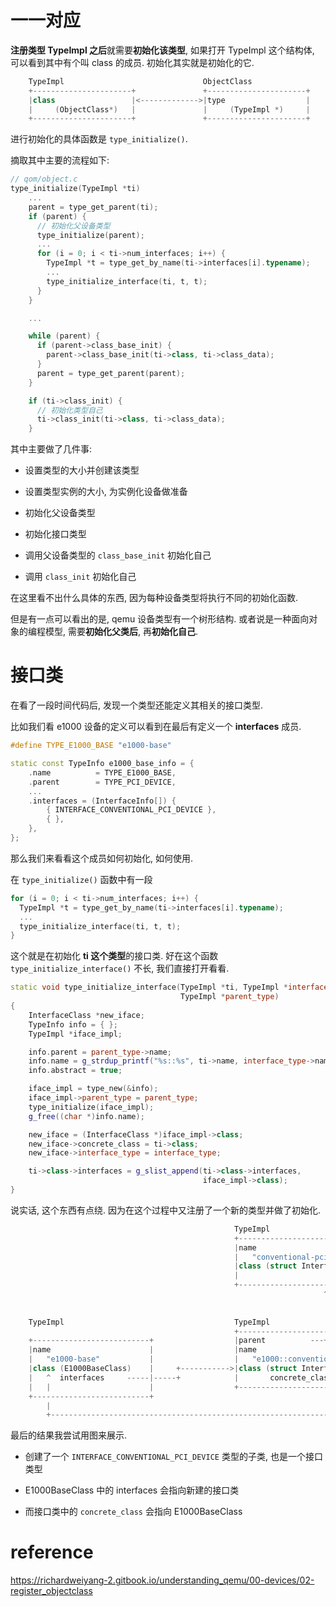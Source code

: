 
# 一一对应

**注册类型 TypeImpl 之后**就需要**初始化该类型**, 如果打开 TypeImpl 这个结构体, 可以看到其中有个叫 class 的成员. 初始化其实就是初始化的它.

```cpp
    TypeImpl                               ObjectClass
    +----------------------+               +----------------------+
    |class                 |<------------->|type                  |
    |     (ObjectClass*)   |               |     (TypeImpl *)     |
    +----------------------+               +----------------------+
```

进行初始化的具体函数是 `type_initialize()`.

摘取其中主要的流程如下:

```cpp
// qom/object.c
type_initialize(TypeImpl *ti)
    ...
    parent = type_get_parent(ti);
    if (parent) {
      // 初始化父设备类型
      type_initialize(parent);
      ...
      for (i = 0; i < ti->num_interfaces; i++) {
        TypeImpl *t = type_get_by_name(ti->interfaces[i].typename);
        ...
        type_initialize_interface(ti, t, t);
      }
    }

    ...

    while (parent) {
      if (parent->class_base_init) {
        parent->class_base_init(ti->class, ti->class_data);
      }
      parent = type_get_parent(parent);
    }

    if (ti->class_init) {
      // 初始化类型自己
      ti->class_init(ti->class, ti->class_data);
    }
```

其中主要做了几件事:

* 设置类型的大小并创建该类型

* 设置类型实例的大小, 为实例化设备做准备

* 初始化父设备类型

* 初始化接口类型

* 调用父设备类型的 `class_base_init` 初始化自己

* 调用 `class_init` 初始化自己

在这里看不出什么具体的东西, 因为每种设备类型将执行不同的初始化函数.

但是有一点可以看出的是, qemu 设备类型有一个树形结构. 或者说是一种面向对象的编程模型, 需要**初始化父类后**, 再**初始化自己**.

# 接口类

在看了一段时间代码后, 发现一个类型还能定义其相关的接口类型.

比如我们看 e1000 设备的定义可以看到在最后有定义一个 **interfaces** 成员.

```cpp
#define TYPE_E1000_BASE "e1000-base"

static const TypeInfo e1000_base_info = {
    .name          = TYPE_E1000_BASE,
    .parent        = TYPE_PCI_DEVICE,
    ...
    .interfaces = (InterfaceInfo[]) {
        { INTERFACE_CONVENTIONAL_PCI_DEVICE },
        { },
    },
};
```

那么我们来看看这个成员如何初始化, 如何使用.

在 `type_initialize()` 函数中有一段

```cpp
for (i = 0; i < ti->num_interfaces; i++) {
  TypeImpl *t = type_get_by_name(ti->interfaces[i].typename);
  ...
  type_initialize_interface(ti, t, t);
}
```

这个就是在初始化 **ti 这个类型**的接口类. 好在这个函数 `type_initialize_interface()` 不长, 我们直接打开看看.

```cpp
static void type_initialize_interface(TypeImpl *ti, TypeImpl *interface_type,
                                      TypeImpl *parent_type)
{
    InterfaceClass *new_iface;
    TypeInfo info = { };
    TypeImpl *iface_impl;

    info.parent = parent_type->name;
    info.name = g_strdup_printf("%s::%s", ti->name, interface_type->name);
    info.abstract = true;

    iface_impl = type_new(&info);
    iface_impl->parent_type = parent_type;
    type_initialize(iface_impl);
    g_free((char *)info.name);

    new_iface = (InterfaceClass *)iface_impl->class;
    new_iface->concrete_class = ti->class;
    new_iface->interface_type = interface_type;

    ti->class->interfaces = g_slist_append(ti->class->interfaces,
                                           iface_impl->class);
}
```

说实话, 这个东西有点绕. 因为在这个过程中又注册了一个新的类型并做了初始化.

```cpp
                                                  TypeImpl
                                                  +------------------------------------+
                                                  |name                                |
                                                  |   "conventional-pci-device"        |
                                                  |class (struct InterfaceClass)       |
                                                  |                                    |
                                                  +------------------------------------+
                                                                      ^
                                                                      |
                                                                      |
    TypeImpl                                      TypeImpl            |
                                                  +------------------------------------+
    +--------------------------+                  |parent          ---+                |
    |name                      |                  |name                                |
    |   "e1000-base"           |                  |   "e1000::conventional-pci-device" |
    |class (E1000BaseClass)    |     +----------->|class (struct InterfaceClass)       |
    |   ^  interfaces     -----|-----+            |       concrete_class  ----+        |
    |   |                      |                  +------------------------------------+
    +--------------------------+                                              |
        |                                                                     |
        +---------------------------------------------------------------------+
```

最后的结果我尝试用图来展示.

* 创建了一个 `INTERFACE_CONVENTIONAL_PCI_DEVICE` 类型的子类, 也是一个接口类型

* E1000BaseClass 中的 interfaces 会指向新建的接口类

* 而接口类中的 `concrete_class` 会指向 E1000BaseClass

# reference

https://richardweiyang-2.gitbook.io/understanding_qemu/00-devices/02-register_objectclass
